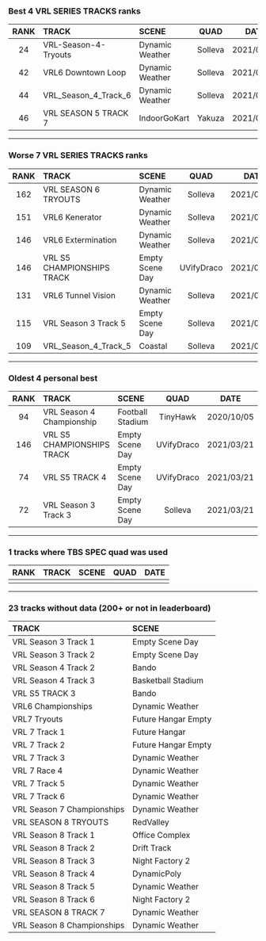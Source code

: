 ### Best 4 VRL SERIES TRACKS ranks
|RANK|TRACK|SCENE|QUAD|DATE|
|:---:|:---|:---|:---:|:---:|
|24|VRL-Season-4-Tryouts|Dynamic Weather|Solleva|2021/04/22|
|42|VRL6 Downtown Loop|Dynamic Weather|Solleva|2021/04/23|
|44|VRL_Season_4_Track_6|Dynamic Weather|Solleva|2021/04/25|
|46|VRL SEASON 5 TRACK 7|IndoorGoKart|Yakuza|2021/06/08|
---
### Worse 7 VRL SERIES TRACKS ranks
|RANK|TRACK|SCENE|QUAD|DATE|
|:---:|:---|:---|:---:|:---:|
|162|VRL SEASON 6 TRYOUTS|Dynamic Weather|Solleva|2021/04/21|
|151|VRL6 Kenerator|Dynamic Weather|Solleva|2021/04/24|
|146|VRL6 Extermination|Dynamic Weather|Solleva|2021/04/24|
|146|VRL S5 CHAMPIONSHIPS TRACK|Empty Scene Day|UVifyDraco|2021/03/21|
|131|VRL6 Tunnel Vision|Dynamic Weather|Solleva|2021/04/25|
|115|VRL Season 3 Track 5|Empty Scene Day|Solleva|2021/03/22|
|109|VRL_Season_4_Track_5|Coastal|Solleva|2021/05/02|
---
### Oldest 4 personal best
|RANK|TRACK|SCENE|QUAD|DATE|
|:---:|:---|:---|:---:|:---:|
|94|VRL Season 4 Championship|Football Stadium|TinyHawk|2020/10/05|
|146|VRL S5 CHAMPIONSHIPS TRACK|Empty Scene Day|UVifyDraco|2021/03/21|
|74|VRL S5 TRACK 4|Empty Scene Day|UVifyDraco|2021/03/21|
|72|VRL Season 3 Track 3|Empty Scene Day|Solleva|2021/03/21|
---
### 1 tracks where TBS SPEC quad was used
|RANK|TRACK|SCENE|QUAD|DATE|
|:---:|:---|:---|:---:|:---:|
||||||
---
### 23 tracks without data (200+ or not in leaderboard)
|TRACK|SCENE|
|:---|:---|
|VRL Season 3 Track 1|Empty Scene Day|
|VRL Season 3 Track 2|Empty Scene Day|
|VRL Season 4 Track 2|Bando|
|VRL Season 4 Track 3|Basketball Stadium|
|VRL S5 TRACK 3|Bando|
|VRL6 Championships|Dynamic Weather|
|VRL7 Tryouts|Future Hangar Empty|
|VRL 7 Track 1|Future Hangar|
|VRL 7 Track 2|Future Hangar Empty|
|VRL 7 Track 3|Dynamic Weather|
|VRL 7 Race 4|Dynamic Weather|
|VRL 7 Track 5|Dynamic Weather|
|VRL 7 Track 6|Dynamic Weather|
|VRL Season 7 Championships|Dynamic Weather|
|VRL SEASON 8 TRYOUTS|RedValley|
|VRL Season 8 Track 1|Office Complex|
|VRL Season 8 Track 2|Drift Track|
|VRL Season 8 Track 3|Night Factory 2|
|VRL Season 8 Track 4|DynamicPoly|
|VRL Season 8 Track 5|Dynamic Weather|
|VRL Season 8 Track 6|Night Factory 2|
|VRL SEASON 8 TRACK 7|Dynamic Weather|
|VRL Season 8 Championships|Dynamic Weather|
